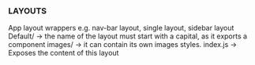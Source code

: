 ### LAYOUTS

App layout wrappers e.g. nav-bar layout, single layout, sidebar layout
Default/ -> the name of the layout must start with a capital, as it exports a component
images/ -> it can contain its own images
styles.
index.js -> Exposes the content of this layout
